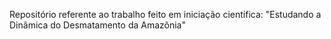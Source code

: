 Repositório referente ao trabalho feito em iniciação científica: "Estudando a Dinâmica do Desmatamento da Amazônia" 
